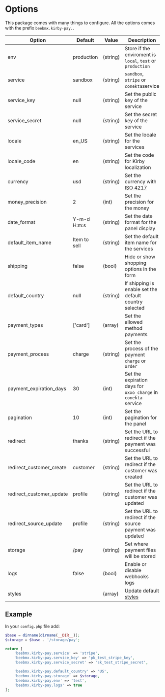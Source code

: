 # Options

This package comes with many things to configure. All the options comes with the prefix `beebmx.kirby-pay.`.

| Option | Default | Value | Description |
| ------ | ------- | ----- | ----------- |
| env | production | (string) | Store if the enviroment is `local`, `test` or `production` |
| service | sandbox | (string) | `sandbox`, `stripe` or `conekta`service |
| service_key | null | (string) | Set the public key of the service |
| service_secret | null | (string) | Set the secret key of the service |
| locale | en_US | (string) | Set the locale for the services |
| locale_code | en | (string) | Set the code for Kirby localization |
| currency | usd | (string) | Set the currency with [ISO 4217](https://en.wikipedia.org/wiki/ISO_4217) |
| money_precision | 2 | (int) | Set the precision for the money |
| date_format | Y-m-d H<span>:</span>m<span>:</span>s | (string) | Set the date format for the panel display |
| default_item_name | Item to sell |(string) | Set the default item name for the services |
| shipping | false | (bool) | Hide or show shopping options in the form |
| default_country | null | (string) | If shipping is enable set the default country selected |
| payment_types | ['card'] | (array) | Set the allowed method payments |
| payment_process | charge |(string) | Set the process of the payment `charge` or `order` |
| payment_expiration_days | 30 | (int) | Set the expiration days for `oxxo_charge` in `conekta` service |
| pagination | 10 | (int) | Set the pagination for the panel |
| redirect | thanks |(string) | Set the URL to redirect if the payment was successful |
| redirect_customer_create | customer |(string) | Set the URL to redirect if the customer was created |
| redirect_customer_update | profile |(string) | Set the URL to redirect if the customer was updated |
| redirect_source_update | profile |(string) | Set the URL to redirect if the source payment was updated |
| storage | /pay | (string) | Set where payment files will be stored |
| logs | false | (bool) | Enable or disable webhooks logs |
| styles |  | (array) | Update default [styles](/guide/styles) |

## Example

In your `config.php` file add:

```php
$base = dirname(dirname(__DIR__));
$storage = $base . '/storage/pay';

return [
    'beebmx.kirby-pay.service' => 'stripe',
    'beebmx.kirby-pay.service_key' => 'pk_test_stripe_key',
    'beebmx.kirby-pay.service_secret' => 'sk_test_stripe_secret',

    'beebmx.kirby-pay.default_country' => 'US',
    'beebmx.kirby-pay.storage' => $storage,
    'beebmx.kirby-pay.env' => 'test',
    'beebmx.kirby-pay.logs' => true
];
```